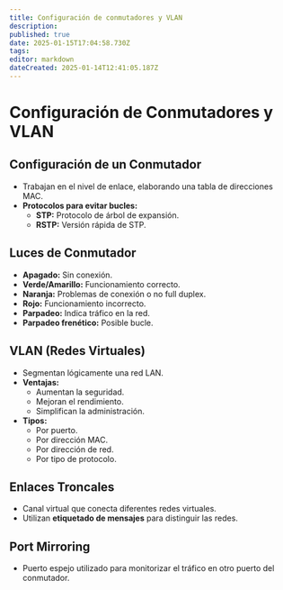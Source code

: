 ```yaml
---
title: Configuración de conmutadores y VLAN
description: 
published: true
date: 2025-01-15T17:04:58.730Z
tags: 
editor: markdown
dateCreated: 2025-01-14T12:41:05.187Z
---
```


# Configuración de Conmutadores y VLAN

## Configuración de un Conmutador
- Trabajan en el nivel de enlace, elaborando una tabla de direcciones MAC.
- **Protocolos para evitar bucles:**
  - **STP:** Protocolo de árbol de expansión.
  - **RSTP:** Versión rápida de STP.

## Luces de Conmutador
- **Apagado:** Sin conexión.
- **Verde/Amarillo:** Funcionamiento correcto.
- **Naranja:** Problemas de conexión o no full duplex.
- **Rojo:** Funcionamiento incorrecto.
- **Parpadeo:** Indica tráfico en la red.
- **Parpadeo frenético:** Posible bucle.

## VLAN (Redes Virtuales)
- Segmentan lógicamente una red LAN.
- **Ventajas:**
  - Aumentan la seguridad.
  - Mejoran el rendimiento.
  - Simplifican la administración.
- **Tipos:**
  - Por puerto.
  - Por dirección MAC.
  - Por dirección de red.
  - Por tipo de protocolo.

## Enlaces Troncales
- Canal virtual que conecta diferentes redes virtuales.
- Utilizan **etiquetado de mensajes** para distinguir las redes.

## Port Mirroring
- Puerto espejo utilizado para monitorizar el tráfico en otro puerto del conmutador.

